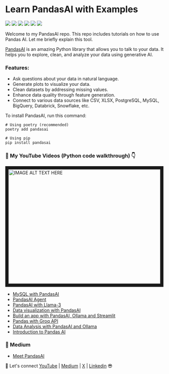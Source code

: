# Learn PandasAI with Examples

[![](https://img.shields.io/badge/python-darkblue?&style=plastic&logo=python&logoColor=white)]()
[![](https://img.shields.io/badge/pandasai-darkred?&style=plastic&logo=pandas&logoColor=white)]()
[![](https://img.shields.io/badge/ollama-black?&style=plastic&logo=ollama&logoColor=white)]()
[![](https://img.shields.io/badge/streamlit-darkgreen?&style=plastic&logo=streamlit&logoColor=white)]()
[![](https://img.shields.io/badge/chainlit-blue?&style=plastic&logo=chainlit&logoColor=white)]()
[![](https://img.shields.io/badge/llama3-640D6B?&style=plastic&logo=meta&logoColor=white)]()

Welcome to my PandasAI repo. This repo includes tutorials on how to use Pandas AI. Let me briefly explain this tool.

[PandasAI](https://docs.pandas-ai.com/en/latest/) is an amazing Python library that allows you to talk to your data. It helps you to explore, clean, and analyze your data using generative AI.

### Features:

- Ask questions about your data in natural language.
- Generate plots to visualize your data.
- Clean datasets by addressing missing values.
- Enhance data quality through feature generation.
- Connect to various data sources like CSV, XLSX, PostgreSQL, MySQL, BigQuery, Databrick, Snowflake, etc.

To install PandasAI, run this command: 

```
# Using poetry (recommended)
poetry add pandasai

# Using pip
pip install pandasai
```

<!-- YOUTUBE:START -->

<!-- YOUTUBE:END -->

### 🚀 My YouTube Videos (Python code walkthrough) 👇

<a href="https://www.youtube.com/channel/UCFU9Go20p01kC64w-tmFORw" target="_blank"><img src="https://github.com/TirendazAcademy/PandasAI-Tutorials/blob/main/Images/pandaai-5.png" alt="IMAGE ALT TEXT HERE" width="480" height="360" border="10" /></a>

- [MySQL with PandasAI](https://youtu.be/o88et_D8qlg)
- [PandasAI Agent](https://youtu.be/9nyiePIrtbE)
- [PandasAI with Llama-3](https://youtu.be/_dDaNgBDoHY)
- [Data visualization with PandasAI](https://youtu.be/j-FQnJvesH4)
- [Build an app with PandasAI, Ollama and Streamlit](https://youtu.be/-bt9grGmNvs)
- [Pandas with Groq API](https://youtu.be/C6R9JLHZDH0)
- [Data Analysis with PandasAI and Ollama](https://youtu.be/bw_e6xgGSTY)
- [Introduction to Pandas AI](https://youtu.be/aUds2W7A_FY)

### 🚀 Medium
- [Meet PandasAI](https://levelup.gitconnected.com/pandasai-unlocking-the-power-of-data-with-generative-ai-3196cbccba34)

🔗 Let's connect [YouTube](http://youtube.com/tirendazacademy) | [Medium](http://tirendazacademy.medium.com) | [X](http://x.com/tirendazacademy) | [Linkedin](https://www.linkedin.com/in/tirendaz-academy) 😎
